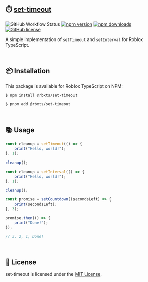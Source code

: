 ## ⏱️ [set-timeout](https://npmjs.com/package/@rbxts/set-timeout)

![GitHub Workflow Status](https://img.shields.io/github/actions/workflow/status/littensy/set-timeout/ci.yml?branch=master&style=for-the-badge&logo=github)
[![npm version](https://img.shields.io/npm/v/@rbxts/set-timeout.svg?style=for-the-badge&logo=npm)](https://www.npmjs.com/package/@rbxts/set-timeout)
[![npm downloads](https://img.shields.io/npm/dt/@rbxts/set-timeout.svg?style=for-the-badge&logo=npm)](https://www.npmjs.com/package/@rbxts/set-timeout)
[![GitHub license](https://img.shields.io/github/license/littensy/set-timeout?style=for-the-badge)](LICENSE.md)

A simple implementation of `setTimeout` and `setInterval` for Roblox TypeScript.

&nbsp;

## 📦 Installation

This package is available for Roblox TypeScript on NPM:

```console
$ npm install @rbxts/set-timeout
```

```console
$ pnpm add @rbxts/set-timeout
```

&nbsp;

## 📚 Usage

```ts
const cleanup = setTimeout(() => {
	print("Hello, world!");
}, 1);

cleanup();
```

```ts
const cleanup = setInterval(() => {
	print("Hello, world!");
}, 1);

cleanup();
```

```ts
const promise = setCountdown((secondsLeft) => {
	print(secondsLeft);
}, 3);

promise.then(() => {
	print("Done!");
});

// 3, 2, 1, Done!
```

&nbsp;

## 📝 License

set-timeout is licensed under the [MIT License](LICENSE.md).
